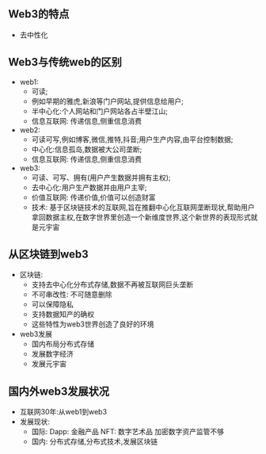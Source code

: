 ## Web3的特点
- 去中性化
## Web3与传统web的区别
- web1:
  - 可读;
  - 例如早期的雅虎,新浪等门户网站,提供信息给用户;
  - 半中心化:个人网站和门户网站各占半壁江山;
  - 信息互联网: 传递信息,侧重信息消费
- web2:
  - 可读可写,例如博客,微信,推特,抖音;用户生产内容,由平台控制数据;
  - 中心化:信息孤岛,数据被大公司垄断;
  - 信息互联网: 传递信息,侧重信息消费
- web3:
  - 可读、可写、拥有(用户产生数据并拥有主权);
  - 去中心化:用户生产数据并由用户主宰;
  - 价值互联网: 传递价值,价值可以创造财富
  - 技术: 基于区块链技术的互联网,旨在推翻中心化互联网垄断现状,帮助用户拿回数据主权,在数字世界里创造一个新维度世界,这个新世界的表现形式就是元宇宙

## 从区块链到web3
- 区块链:
  - 支持去中心化分布式存储,数据不再被互联网巨头垄断
  - 不可串改性: 不可随意删除
  - 可以保障隐私
  - 支持数据知产的确权
  - 这些特性为web3世界创造了良好的环境
- web3发展
  - 国内布局分布式存储
  - 发展数字经济
  - 发展元宇宙

## 国内外web3发展状况
- 互联网30年:从web1到web3
- 发展现状:
  - 国际: 
    Dapp: 金融产品
    NFT: 数字艺术品
    加密数字资产监管不够
  - 国内:
    分布式存储,分布式技术,发展区块链
    

